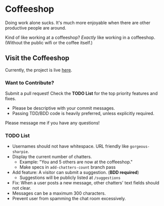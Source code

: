Coffeeshop
==========

Doing work alone sucks.  It's much more enjoyable when there are other productive people are around.

Kind of like working at a coffeeshop?  *Exactly* like working in a coffeeshop. (Without the public wifi or the coffee itself.)

Visit the Coffeeshop
--------------------
Currently, the project is live [here](http://doingnow.herokuapp.com/).

### Want to Contribute?

Submit a pull request! Check the **TODO List** for the top priority features and fixes.

  * Please be descriptive with your commit messages.
  * Passing TDD/BDD code is heavily preferred, unless explicitly required.

Please message me if you have any questions!

### TODO List

  * Usernames should not have whitespace.  URL friendly like `gorgeous-sharpie`.
  * Display the current number of chatters.
    * Example: "You and 5 others are now at the coffeeshop."
    * Make specs in `add-chatters-count` branch pass
  * Add feature: A visitor can submit a suggestion. (**BDD required**)
    * Suggestions will be publicly listed at `/suggestions`
  * Fix: When a user posts a new message, other chatters' text fields should not clear.
  * Messages can be a maximum 300 characters.
  * Prevent user from spamming the chat room excessively.

